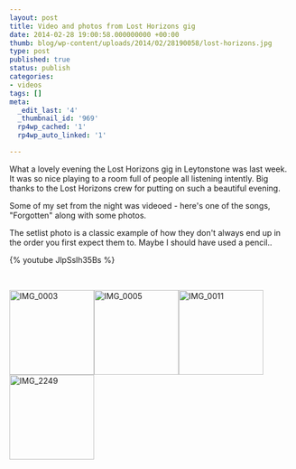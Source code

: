 ```yaml
---
layout: post
title: Video and photos from Lost Horizons gig
date: 2014-02-28 19:00:58.000000000 +00:00
thumb: blog/wp-content/uploads/2014/02/28190058/lost-horizons.jpg
type: post
published: true
status: publish
categories:
- videos
tags: []
meta:
  _edit_last: '4'
  _thumbnail_id: '969'
  rp4wp_cached: '1'
  rp4wp_auto_linked: '1'

---
```

<p>What a lovely evening the Lost Horizons gig in Leytonstone was last week. It was so nice playing to a room full of people all listening intently. Big thanks to the Lost Horizons crew for putting on such a beautiful evening.</p>

<p>Some of my set from the night was videoed - here's one of the songs, "Forgotten" along with some photos.</p>

<p>The setlist photo is a classic example of how they don't always end up in the order you first expect them to. Maybe I should have used a pencil..</p>

{% youtube JlpSslh35Bs %}

<p>&nbsp;</p>
<p><a href="//files.sugardrum.com/blog/wp-content/uploads/2014/02/28190058/IMG_00031.jpg" class="fresco"><img class="alignleft size-thumbnail wp-image-963" alt="IMG_0003" src="//files.sugardrum.com/blog/wp-content/uploads/2014/02/28190058/IMG_00031-150x150.jpg" width="150" height="150" /></a><a href="//files.sugardrum.com/blog/wp-content/uploads/2014/02/28190058/IMG_00051.jpg" class="fresco"><img class="alignleft size-thumbnail wp-image-964" alt="IMG_0005" src="//files.sugardrum.com/blog/wp-content/uploads/2014/02/28190058/IMG_00051-150x150.jpg" width="150" height="150" /></a><a href="//files.sugardrum.com/blog/wp-content/uploads/2014/02/28190058/IMG_00111.jpg" class="fresco"><img class="alignleft size-thumbnail wp-image-965" alt="IMG_0011" src="//files.sugardrum.com/blog/wp-content/uploads/2014/02/28190058/IMG_00111-150x150.jpg" width="150" height="150" /></a><a href="//files.sugardrum.com/blog/wp-content/uploads/2014/02/28190058/IMG_22491.jpg" class="fresco"><img class="alignleft size-thumbnail wp-image-966" alt="IMG_2249" src="//files.sugardrum.com/blog/wp-content/uploads/2014/02/28190058/IMG_22491-150x150.jpg" width="150" height="150" /></a></p>
<p>&nbsp;</p>
